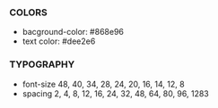 ### COLORS
- bacground-color: #868e96
- text color: #dee2e6

### TYPOGRAPHY
- font-size
48, 40, 34,  28, 24, 20, 16, 14, 12, 8
- spacing
2, 4, 8, 12, 16, 24, 32, 48, 64, 80, 96, 1283
